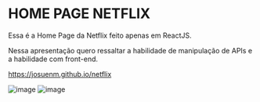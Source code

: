 # HOME PAGE NETFLIX

Essa é a Home Page da Netflix feito apenas em ReactJS.

Nessa apresentação quero ressaltar a habilidade de manipulação de APIs e a habilidade com front-end.

https://josuenm.github.io/netflix


![image](https://user-images.githubusercontent.com/83486074/131726947-1ed50736-e059-43b7-a460-863c401e983e.png)
![image](https://user-images.githubusercontent.com/83486074/131727175-25ad2dfb-5d64-4e9d-a981-ba8e6ad8d7cf.png)

